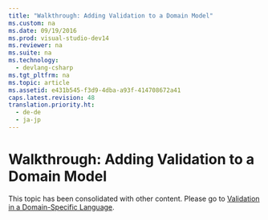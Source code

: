 ```yaml
---
title: "Walkthrough: Adding Validation to a Domain Model"
ms.custom: na
ms.date: 09/19/2016
ms.prod: visual-studio-dev14
ms.reviewer: na
ms.suite: na
ms.technology: 
  - devlang-csharp
ms.tgt_pltfrm: na
ms.topic: article
ms.assetid: e431b545-f3d9-4dba-a93f-414708672a41
caps.latest.revision: 48
translation.priority.ht: 
  - de-de
  - ja-jp
---
```

# Walkthrough: Adding Validation to a Domain Model
This topic has been consolidated with other content. Please go to [Validation in a Domain-Specific Language](../Topic/Validation%20in%20a%20Domain-Specific%20Language.md).